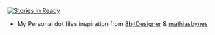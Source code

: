 [![Stories in Ready](https://badge.waffle.io/derduher/configs.png?label=ready)](https://waffle.io/derduher/configs)
* My Personal dot files
inspiration from [8bitDesigner](https://github.com/8bitDesigner/Dotfiles) & [mathiasbynes](https://github.com/mathiasbynens/dotfiles)
